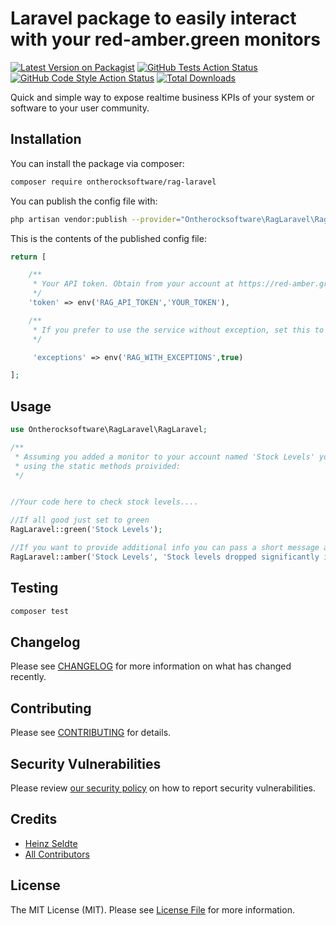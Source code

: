 # Laravel package to easily interact with your red-amber.green monitors

[![Latest Version on Packagist](https://img.shields.io/packagist/v/ontherocksoftware/rag-laravel.svg?style=flat-square)](https://packagist.org/packages/ontherocksoftware/rag-laravel)
[![GitHub Tests Action Status](https://img.shields.io/github/workflow/status/ontherocksoftware/rag-laravel/run-tests?label=tests)](https://github.com/ontherocksoftware/rag-laravel/actions?query=workflow%3ATests+branch%3Amaster)
[![GitHub Code Style Action Status](https://img.shields.io/github/workflow/status/ontherocksoftware/rag-laravel/Check%20&%20fix%20styling?label=code%20style)](https://github.com/ontherocksoftware/rag-laravel/actions?query=workflow%3A"Check+%26+fix+styling"+branch%3Amaster)
[![Total Downloads](https://img.shields.io/packagist/dt/ontherocksoftware/rag-laravel.svg?style=flat-square)](https://packagist.org/packages/ontherocksoftware/rag-laravel)


Quick and simple way to expose realtime business KPIs of your system or software to your user community.

## Installation

You can install the package via composer:

```bash
composer require ontherocksoftware/rag-laravel
```

You can publish the config file with:
```bash
php artisan vendor:publish --provider="Ontherocksoftware\RagLaravel\RagLaravelServiceProvider" --tag="rag-laravel-config"
```

This is the contents of the published config file:

```php
return [

    /**
     * Your API token. Obtain from your account at https://red-amber.green 
     */
    'token' => env('RAG_API_TOKEN','YOUR_TOKEN'),

    /**
     * If you prefer to use the service without exception, set this to false
     */

     'exceptions' => env('RAG_WITH_EXCEPTIONS',true)

];
```

## Usage

```php
use Ontherocksoftware\RagLaravel\RagLaravel;

/**
 * Assuming you added a monitor to your account named 'Stock Levels' you can interact with that monitor 
 * using the static methods proivided:
 */ 


//Your code here to check stock levels....

//If all good just set to green
RagLaravel::green('Stock Levels');

//If you want to provide additional info you can pass a short message and a link to more in depth info
RagLaravel::amber('Stock Levels', 'Stock levels dropped significantly in the last 24 hours', 'https://www.mysystem.com/dashboard/stocklevels');


```

## Testing

```bash
composer test
```

## Changelog

Please see [CHANGELOG](CHANGELOG.md) for more information on what has changed recently.

## Contributing

Please see [CONTRIBUTING](.github/CONTRIBUTING.md) for details.

## Security Vulnerabilities

Please review [our security policy](../../security/policy) on how to report security vulnerabilities.

## Credits

- [Heinz Seldte](https://github.com/otrsw)
- [All Contributors](../../contributors)

## License

The MIT License (MIT). Please see [License File](LICENSE.md) for more information.

